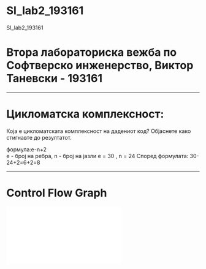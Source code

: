 # SI_lab2_193161
SI_lab2_193161

# Втора лабораториска вежба по Софтверско инженерство, Виктор Таневски - 193161
-----------------------------------------------------------------------------

# Цикломатска комплексност:
Која е цикломатската комплексност на дадениот код? Објаснете како стигнавте до
резултатот.

формула:e-n+2  
е - број на ребра, n - број на јазли
e = 30 , n = 24
Според формулата: 30-24+2=6+2=8

-----------------------------------------------------------------------------

# Control Flow Graph

![](/cfgpdf.pdf)
